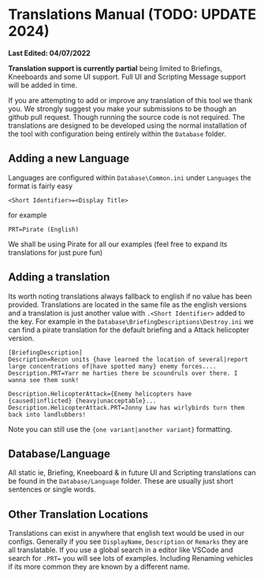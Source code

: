 # Translations Manual (TODO: UPDATE 2024)
__Last Edited: 04/07/2022__

**Translation support is currently partial** being limited to Briefings, Kneeboards and some UI support. Full UI and Scripting Message support will be added in time.

If you are attempting to add or improve any translation of this tool we thank you. We strongly suggest you make your submissions to be though an github pull request. Though running the source code is not required. The translations are designed to be developed using the normal installation of the tool with configuration being entirely within the `Database` folder.

## Adding a new Language

Languages are configured within `Database\Common.ini` under `Languages` the format is fairly easy

    <Short Identifier>=<Display Title>

for example 

    PRT=Pirate (English)

We shall be using Pirate for all our examples (feel free to expand its translations for just pure fun)


## Adding a translation

Its worth noting translations always fallback to english if no value has been provided. Translations are located in the same file as the english versions and a translation is just another value with `.<Short Identifier>` added to the key. For example in the `Database\BriefingDescriptions\Destroy.ini` we can find a pirate translation for the default briefing and a Attack helicopter version.

    [BriefingDescription]
    Description=Recon units {have learned the location of several|report large concentrations of|have spotted many} enemy forces....
    Description.PRT=Yarr me harties there be scoundruls over there. I wanna see them sunk!

    Description.HelicopterAttack={Enemy helicopters have {caused|inflicted} {heavy|unacceptable}...
    Description.HelicopterAttack.PRT=Jonny Law has wirlybirds turn them back into landlubbers!

Note you can still use the `{one variant|another variant}` formatting.

## Database/Language

All static ie, Briefing, Kneeboard & in future UI and Scripting translations can be found in the `Database/Language` folder. These are usually just short sentences or single words.

## Other Translation Locations

Translations can exist in anywhere that english text would be used in our configs. Generally if you see `DisplayName`, `Description` or `Remarks` they are all translatable. If you use a global search in a editor like VSCode and search for `.PRT=` you will see lots of examples. Including Renaming vehicles if its more common they are known by a different name.
